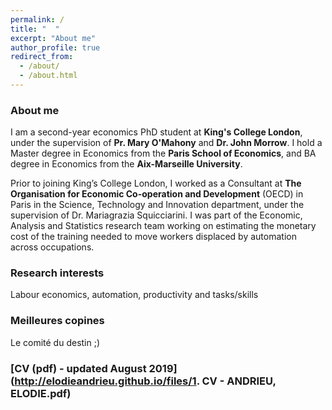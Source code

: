 ```yaml
---
permalink: /
title: "  "
excerpt: "About me"
author_profile: true
redirect_from: 
  - /about/
  - /about.html
---
```

### About me

I am a second-year economics PhD student at **King's College London**, under the supervision of **Pr. Mary O'Mahony** and **Dr. John Morrow**.
I hold a Master degree in Economics from the **Paris School of Economics**, and BA degree in Economics from the **Aix-Marseille University**. 

Prior to joining King’s College London, I worked as a Consultant at **The Organisation for Economic Co-operation and Development** (OECD) in Paris in the Science, Technology and Innovation department, under the supervision of Dr. Mariagrazia Squicciarini.
I was part of the Economic, Analysis and Statistics research team working on estimating the monetary cost of the training needed to move workers displaced by automation across occupations.


### Research interests

Labour economics, automation, productivity and tasks/skills

### Meilleures copines
Le comité du destin ;) 

### [CV (pdf) - updated August 2019](http://elodieandrieu.github.io/files/1. CV - ANDRIEU, ELODIE.pdf)
